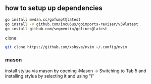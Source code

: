 ## how to setup up dependencies

```bash
go install mvdan.cc/gofumpt@latest
go install -v github.com/incu6us/goimports-reviser/v3@latest
go install github.com/segmentio/golines@latest
```

clone
```bash
git clone https://github.com/xshyve/nvim ~/.config/nvim

```

### mason
install stylua via mason by opening :Mason -> Switching to Tab 5 and installing stylua by selecting it and using "i"
